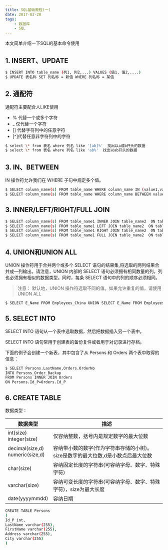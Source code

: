 ```yaml
---
title: SQL基础教程(一)
date: 2017-03-20
tags:
    - 数据库
    - SQL
---
```

本文简单介绍一下SQL的基本命令使用

<!-- more -->

## 1. INSERT、UPDATE
```bash
$ INSERT INTO table_name (列1, 列2,...) VALUES (值1, 值2,....)
$ UPDATE 表名称 SET 列名称 = 新值 WHERE 列名称 = 某值
```
## 2. 通配符
通配符主要配合人LIKE使用

- % 代替一个或多个字符
- _ 仅代替一个字符
- [] 代替字符列中的任意字符
- [^]代替任意非字符列中的字符
```bash
$ select \* from 表名 where 列名 like '[ab]%'  找出以a或b开头的数据
$ select \* from 表名 where 列名 like 'ab%'  找出以ab开头的数据
```
## 3. IN、BETWEEN
IN 操作符允许我们在 WHERE 子句中规定多个值。

```bash
$ SELECT column_name(s) FROM table_name WHERE column_name IN (value1,value2,...) 选出列值为value1....的列
$ SELECT column_name(s) FROM table_name WHERE column_name BETWEEN value1 AND value2
```

## 3. INNER/LEFT/RIGHT/FULL JOIN
```bash
$ SELECT column_name(s) FROM table_name1 INNER JOIN table_name2  ON table_name1.column_name=table_name2.column_name（只显示匹配上的值）
$ SELECT column_name(s) FROM table_name1 LEFT JOIN table_name2  ON table_name1.column_name=table_name2.column_name（从左表 (table_name1) 那里返回所有的行，即使在右表 (table_name2) 中没有匹配的行，没有匹配输出空）
$ SELECT column_name(s) FROM table_name1 RIGHT JOIN table_name2  ON table_name1.column_name=table_name2.column_name（从右表 (table_name2) 那里返回所有的行，即使在左表 (table_name1) 中没有匹配的行，没有匹配输出空）
$ SELECT column_name(s) FROM table_name1 FULL JOIN table_name2  ON table_name1.column_name=table_name2.column_name（只要其中某个表存在匹配，FULL JOIN 关键字就会返回行，没有匹配上的表设为空）
```

## 4. UNION和UNION ALL
UNION 操作符用于合并两个或多个 SELECT 语句的结果集,将选取的两列结果合并成一列输出。请注意，UNION 内部的 SELECT 语句必须拥有相同数量的列。列也必须拥有相似的数据类型。同时，每条 SELECT 语句中的列的顺序必须相同。

> 注意：
默认地，UNION 操作符选取不同的值。如果允许重复的值，请使用 UNION ALL

```bash
$ SELECT E_Name FROM Employees_China UNION SELECT E_Name FROM Employees_USA
```

## 5. SELECT INTO
SELECT INTO 语句从一个表中选取数据，然后把数据插入另一个表中。

SELECT INTO 语句常用于创建表的备份复件或者用于对记录进行存档。

下面的例子会创建一个新表，其中包含了从 Persons 和 Orders 两个表中取得的信息：

```bash
$ SELECT Persons.LastName,Orders.OrderNo
INTO Persons_Order_Backup
FROM Persons INNER JOIN Orders
ON Persons.Id_P=Orders.Id_P
```

## 6. CREATE TABLE
数据类型：

| 数据类型	| 描述 |
| ---- | ---- |
| int(size) <br> integer(size) |	仅容纳整数，括号内是规定数字的最大位数 |
| decimal(size,d) <br> numeric(size,d)	| 容纳带小数的数字(作为字符串存储的小树)。<br>size是数字的最大位数,d是小数点后最大位数 |
| char(size)	| 容纳固定长度的字符串(可容纳字母、数字、特殊字符) |
| varchar(size)	| 容纳可变长度的字符串(可容纳字母、数字、特殊字符)，size为最大长度 |
| date(yyyymmdd)	| 容纳日期 |

```bash
CREATE TABLE Persons
(
Id_P int,
LastName varchar(255),
FirstName varchar(255),
Address varchar(255),
City varchar(255)
)
```
